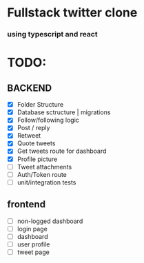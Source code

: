 # Fullstack twitter clone

### using typescript and react

# TODO:

## BACKEND
- [X] Folder Structure
- [X] Database sctructure | migrations
- [X] Follow/following logic 
- [X] Post / reply
- [X] Retweet
- [X] Quote tweets
- [X] Get tweets route for dashboard
- [X] Profile picture
- [ ] Tweet attachments
- [ ] Auth/Token route
- [ ] unit/integration tests

## frontend
- [ ] non-logged dashboard
- [ ] login page
- [ ] dashboard 
- [ ] user profile
- [ ] tweet page
